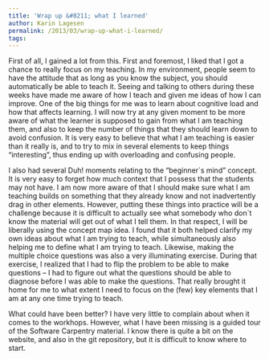 ```yaml
---
title: 'Wrap up &#8211; what I learned'
author: Karin Lagesen
permalink: /2013/03/wrap-up-what-i-learned/
tags:
---
```

First of all, I gained a lot from this. First and foremost, I liked that I got a chance to really focus on my teaching. In my environment, people seem to have the attitude that as long as you know the subject, you should automatically be able to teach it. Seeing and talking to others during these weeks have made me aware of how I teach and given me ideas of how I can improve. One of the big things for me was to learn about cognitive load and how that affects learning. I will now try at any given moment to be more aware of what the learner is supposed to gain from what I am teaching them, and also to keep the number of things that they should learn down to avoid confusion. It is very easy to believe that what I am teaching is easier than it really is, and to try to mix in several elements to keep things “interesting”, thus ending up with overloading and confusing people.

I also had several Duh! moments relating to the “beginner´s mind” concept. It is very easy to forget how much context that I possess that the students may not have. I am now more aware of that I should make sure what I am teaching builds on something that they already know and not inadvertently drag in other elements. However, putting these things into practice will be a challenge because it is difficult to actually see what somebody who don´t know the material will get out of what I tell them. In that respect, I will be liberally using the concept map idea. I found that it both helped clarify my own ideas about what I am trying to teach, while simultaneously also helping me to define what I am trying to teach. Likewise, making the multiple choice questions was also a very illuminating exercise. During that exercise, I realized that I had to flip the problem to be able to make questions &#8211; I had to figure out what the questions should be able to diagnose before I was able to make the questions. That really brought it home for me to what extent I need to focus on the (few) key elements that I am at any one time trying to teach.

What could have been better? I have very little to complain about when it comes to the workhops. However, what I have been missing is a guided tour of the Software Carpentry material. I know there is quite a bit on the website, and also in the git repository, but it is difficult to know where to start.
